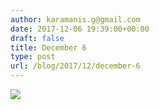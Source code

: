 ```yaml
---
author: karamanis.g@gmail.com
date: 2017-12-06 19:39:00+00:00
draft: false
title: December 6
type: post
url: /blog/2017/12/december-6
---
```




  
   ![](https://images.squarespace-cdn.com/content/v1/4f3f61bae4b063b909445965/1512605664673-4E2C7W54LHQJFO2W62PJ/ke17ZwdGBToddI8pDm48kJUlZr2Ql5GtSKWrQpjur5t7gQa3H78H3Y0txjaiv_0fDoOvxcdMmMKkDsyUqMSsMWxHk725yiiHCCLfrh8O1z5QPOohDIaIeljMHgDF5CVlOqpeNLcJ80NK65_fV7S1UfNdxJhjhuaNor070w_QAc94zjGLGXCa1tSmDVMXf8RUVhMJRmnnhuU1v2M8fLFyJw/IMG_3153.jpg?format=original)

  


